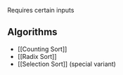 Requires certain inputs

## Algorithms
- [[Counting Sort]]
- [[Radix Sort]]
- [[Selection Sort]] (special variant)
